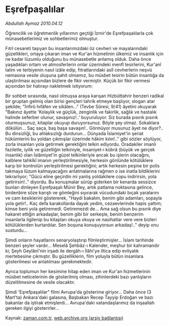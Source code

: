 # Eşrefpaşalılar

*Abdullah Aymaz 2010.04.12*

<tr><td class="metin" colspan="2" style="padding-top: 20px; padding-left: 5px; ">Öğrencilik ve öğretmenlik yıllarımın geçtiği İzmir'de Eşrefpaşalılarla çok münasebetlerimiz ve sohbetlerimiz olmuştur.</td></tr><tr><td class="metin" colspan="2" style="padding-top: 20px; padding-left: 5px; "><p>Fıtrî cesareti taşıyan bu insanlarımızdaki öz cevheri ve mayalarındaki güzellikleri, ortaya çıkaran iman ve Kur'an hizmetinin ülkemiz ve insanlık için ne kadar lüzumlu olduğunu bu münasebetle anlamış olduk. Daha önce yaşadıkları ortam ve atmosferlerin onlar üzerindeki menfî tesirlerini, Kur'anî talim ve terbiyenin nasıl izâle edip, fıtratlarındaki aslî cevherlerin neşvü nemasına vesile oluşuna şahit olmamız, bu müsbet tesirin bütün insanlığa da ulaştırılması açısından bizlere de fikir vermiştir. Küçük bir fikir vermesi açısından bir hatırayı nakletmek istiyorum:
<p>Bir sohbet sırasında, nasıl olmuşsa araya karışan Hizbüttahrir benzeri radikal bir gruptan gelmiş olan birisi gençleri tahrik etmeye başlıyor, slogan atar şekilde; "İnfirû hıfâfen ve sikâlen..." (Tevbe Sûresi, 9/41) âyetini okuyarak "Bakınız âyette 'Kolaylık ve güçlük, zenginlik ve fakirlik, sağlık ve hastalık halinde seferber olunur, savaşınız!..' buyuruluyor. Siz burada pısırık pısırık oturmuşsunuz, kitaplar okuyup duruyorsunuz. Böyle şey olmaz. Sokaklara dökülün... Saç saça, baş başa savaşın!.. Görmüyor musunuz âyet ne diyor?.. Bu dinsizliği, bu ahlaksızlığı durdurun... Dünyada İslamiyet'in şeriat hükümlerini bu yoldan çıkmışlar üzerinde hâkim kılın!.." gibi sözler söylüyor, zorla insanları yola getirmek gerektiğini telkin ediyordu. Oradakiler imanlı faziletle, iyilik ve güzelliğin telkiniyle, insaniyet-i kübrâ (büyük ve gerçek insanlık) olan İslâmiyet'in güzel telkinleriyle ancak bu işlerin olacağını, kalblere tahkîkî imanın yerleştirilmesiyle, herkesin gönlünde kötülüklere karşı bir kontrolün yerleştirilmesi gerektiğini; artık herkesin peşine bir polis takmaya lüzum kalmayacağını anlatmalarına rağmen o ise inatla bildiklerini tekrarlıyor; "Gücü eline geçirdin mi yanlış yoldakilere copu indirirsin, yola getirirsin!.." diyordu. Bu konuşmalar sürüp giderken bir kenarda sessizce bunları dinleyen Eşrefpaşalı Münir Bey, artık patlama noktasına gelince, birdenbire söze karıştı ve gömleğini sıyırarak vücudundaki bıçak yaralarını ve cam kesiklerini göstererek, "Haydi bakalım, benim gibi adamları, sopayla yola getir!.. Kaç defa karakollarda dayak yedim, cezaevlerinde hapis yattım; kimse beni yola getiremedi. Getiremezdi de... Ama sağ olsun bu pısırık diye hakaret ettiğin arkadaşlar, benim gibi bir serkeşle, benim benzerim insanlarla ilgilenip bu kitapları okuya okuya ve nasihatlar vere vere bizleri kötülüklerden kurtardılar. Sen boşuna konuşuyorsun arkadaş!.." deyip onu susturdu...
<p>Şimdi onların hayatlarını senaryolaştırıp filmleştirmişler... İslam tarihinde benzeri şeyler vardır... Meselâ Şehbâz-ı Kalender, meşhur bir kahramandır ki; Şeyh Geylânî'nin irşadı ile dergâh-ı İlâhi'ye iltica edip evliyalık mertebesine çıkmıştır. Bu güzelliklerin, film yoluyla bütün insanlara gösterilmesi ve anlatılması gerekmektedir.
<p>Ayrıca toplumun her kesimine hitap eden iman ve Kur'an hizmetlerinin müsbet neticelerinin de gösterilmiş olması, zihinlerdeki bazı yanlışların düzeltilmesine de vesile olacaktır.
<p>Şimdi 'Eşrefpaşalılar" filmi Avrupa'da gösterime giriyor... Daha önce (3 Mart'ta) Ankara'daki galasına, Başbakan Recep Tayyip Erdoğan ve bazı bakanlar da iştirak etmişlerdi... Avrupa'daki vatandaşlarımız da inşaallah gereken ilgiyi gösterirler... <br/></p></p></p></p></p></td></tr>

Kaynak: [zaman.com.tr](http://zaman.com.tr/yazar.do?yazino=972021), [web.archive.org (arşiv bağlantısı)](http://web.archive.org/web/20100413232917/http://zaman.com.tr:80/yazar.do?yazino=972021)

